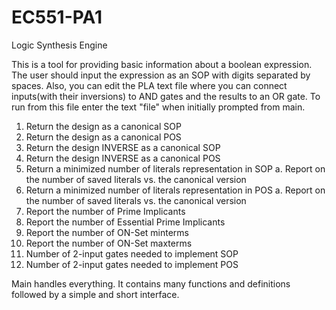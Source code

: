 # EC551-PA1
Logic Synthesis Engine

This is a tool for providing basic information about a boolean expression. The user should input the expression as an SOP with digits separated by spaces. Also, you can edit the PLA text file where you can connect inputs(with their inversions) to AND gates and the results to an OR gate. To run from this file enter the text "file" when initially prompted from main. 
1. Return the design as a canonical SOP
2. Return the design as a canonical POS
3. Return the design INVERSE as a canonical SOP
4. Return the design INVERSE as a canonical POS
5. Return a minimized number of literals representation in SOP
a. Report on the number of saved literals vs. the canonical version
6. Return a minimized number of literals representation in POS
a. Report on the number of saved literals vs. the canonical version
7. Report the number of Prime Implicants
8. Report the number of Essential Prime Implicants
9. Report the number of ON-Set minterms
10. Report the number of ON-Set maxterms
11. Number of 2-input gates needed to implement SOP 
12. Number of 2-input gates needed to implement POS


Main handles everything. It contains many functions and definitions followed by a simple and short interface.
